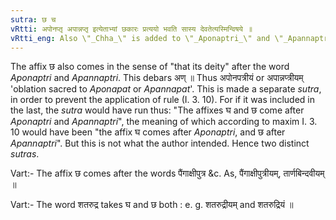 ```yaml
---
sutra: छ च
vRtti: अपोनप्तृ अपान्नप्तृ इत्येताभ्यां छकारः प्रत्ययो भवति सास्य देवतेत्यस्मिन्विषये ॥
vRtti_eng: Also \"_Chha_\" is added to \"_Aponaptri_\" and \"_Apannaptri_\" in the sense of \"that its deity\".
---
```

The affix छ also comes in the sense of "that its deity" after the word _Aponaptri_ and _Apannaptri_. This debars अण् ॥ Thus अपोनपत्रीयं or अपान्नप्त्रीयम् 'oblation sacred to _Aponapat_ or _Apannapat_'. This is made a separate _sutra_, in order to prevent the application of rule (I. 3. 10). For if it was included in the last, the _sutra_ would have run thus: "The affixes घ and छ come after _Aponaptri_ and _Apannaptri_", the meaning of which according to maxim I. 3. 10 would have been "the affix घ comes after _Aponaptri_, and छ after _Apannaptri_". But this is not what the author intended. Hence two distinct _sutras_.

Vart:- The affix छ comes after the words पैंगाक्षीपुत्र &c. As, पैंगाक्षीपुत्रीयम्, तार्णबिन्दवीयम् ॥

Vart:- The word शतरुद्र takes घ and छ both : e. g. शतरुद्रीयम् and शतरुद्रियं ॥

